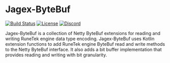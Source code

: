 # Jagex-ByteBuf
[![Build Status](https://github.com/guthix/jagex-bytebuf/workflows/Build/badge.svg)](https://github.com/guthix/Jagex-ByteBuf/actions?workflow=Build)
[![License](https://img.shields.io/github/license/guthix/Jagex-ByteBuf)](https://github.com/guthix/Jagex-ByteBuf/blob/master/LICENSE)
[![Discord](https://img.shields.io/discord/538667877180637184?color=%237289da&logo=discord)](https://discord.gg/AFyGxNp)

Jagex-ByteBuf is a collection of Netty ByteBuf extensions for reading 
and writing RuneTek engine data type encoding. Jagex-ByteBuf uses Kotlin
extension functions to add RuneTek engine ByteBuf read and write methods
to the Netty ByteBuf interface. It also adds a bit buffer implementation that
provides reading and writing with bit granularity.
